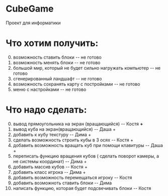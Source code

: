 # CubeGame
Проект для информатики

# Что хотим получить:

0. возможность ставить блоки                                -- не готово
1. возможность менять блоки                                 -- не готово
2. большой мир, который не будет сильно нагружать компьютер -- не готово
3. сгенерированный ландшафт                                 -- не готово
4. возможность сохранять карту с постройками                -- не готово
5. меню с настройками                                       -- не готово


# Что надо сделать:
0. вывод прямоугольника на экран (вращающийся) -- Костя **+**
1. вывод куба на экран(вращающийся) -- Даша +
2. добавить к кубу текстуру -- Дима +
3. сделать возможность строить кубы в 3 осях -- Костя +
4. добавить возможность вращать куб при помощи клавитуры -- Даша +
5. переписать функцию вращения кубов ( сделать поворот камеры, а не системы координат) -- Дима +
6. добавить массив кубов -- Костя +
7. добавить класс игрока -- Дима +
8. добавить возможность перемещаться игроку -- Костя
9. добавить возможноть ставить блоки -- Дима
8. написать функцию, которая будет подсвечивать блоки -- Костя



